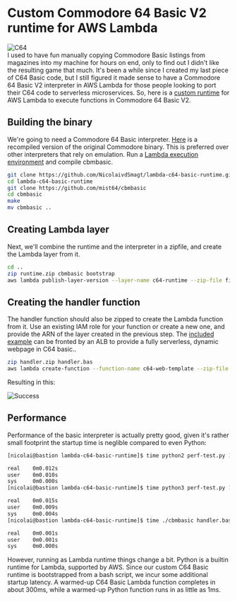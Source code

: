 # Custom Commodore 64 Basic V2 runtime for AWS Lambda
![C64](http://nicolai-public.s3.amazonaws.com/c64.jpg)<br>
I used to have fun manually copying Commodore Basic listings from magazines into my machine for hours on end, only to find out I didn't like the resulting game that much.
It's been a while since I created my last piece of C64 Basic code, but I still figured it made sense to have a Commodore 64 Basic V2 interpreter in AWS Lambda for those people looking to port their C64 code to serverless microservices. So, here is a [custom runtime](https://aws.amazon.com/about-aws/whats-new/2018/11/aws-lambda-now-supports-custom-runtimes-and-layers/)
for AWS Lambda to execute functions in Commodore 64 Basic V2. 

## Building the binary

We're going to need a Commodore 64 Basic interpreter. [Here](https://github.com/mist64/cbmbasic) is a recompiled version of the original Commodore binary. This is preferred over other interpreters that rely on emulation. Run a [Lambda execution environment](https://docs.aws.amazon.com/lambda/latest/dg/current-supported-versions.html) and compile cbmbasic.

```sh
git clone https://github.com/NicolaivdSmagt/lambda-c64-basic-runtime.git
cd lambda-c64-basic-runtime
git clone https://github.com/mist64/cbmbasic
cd cbmbasic
make
mv cbmbasic ..
```
## Creating Lambda layer
Next, we'll combine the runtime and the interpreter in a zipfile, and create the Lambda layer from it.
```sh
cd ..
zip runtime.zip cbmbasic bootstrap
aws lambda publish-layer-version --layer-name c64-runtime --zip-file fileb://runtime.zip
```
## Creating the handler function
The handler function should also be zipped to create the Lambda function from it. Use an existing IAM role for your function or create a new one, and provide the ARN of the layer created in the previous step. The [included example](https://github.com/NicolaivdSmagt/lambda-c64-basic-runtime/blob/master/handler.bas) can be fronted by an ALB to provide a fully serverless, dynamic webpage in C64 basic..
```sh
zip handler.zip handler.bas
aws lambda create-function --function-name c64-web-template --zip-file fileb://handler.zip --handler handler.bas --runtime provided --role arn:aws:iam::123456789012:role/your-role-ARN-here --layers arn:aws:lambda:eu-west-1:123456789012:layer:c64-runtime:1
```
Resulting in this:

![Success](https://nicolai-public.s3-eu-west-1.amazonaws.com/images/2BC6D4E6-B61A-4E8A-9C2E-B76B07FED283.png)
## Performance

Performance of the basic interpreter is actually pretty good, given it's rather small footprint the startup time is neglible compared to even Python:

```sh
[nicolai@bastion lambda-c64-basic-runtime]$ time python2 perf-test.py 1> /dev/null

real    0m0.012s
user    0m0.010s
sys     0m0.000s
[nicolai@bastion lambda-c64-basic-runtime]$ time python3 perf-test.py 1> /dev/null

real    0m0.015s
user    0m0.009s
sys     0m0.004s
[nicolai@bastion lambda-c64-basic-runtime]$ time ./cbmbasic handler.bas 1> /dev/null

real    0m0.001s
user    0m0.001s
sys     0m0.000s
```
However, running as Lambda runtime things change a bit. Python is a builtin runtime for Lambda, supported by AWS. Since our custom C64 Basic runtime is bootstrapped from a bash script, we incur some additional startup latency. A warmed-up C64 Basic Lambda function completes in about 300ms, while a warmed-up Python function runs in as little as 1ms.
